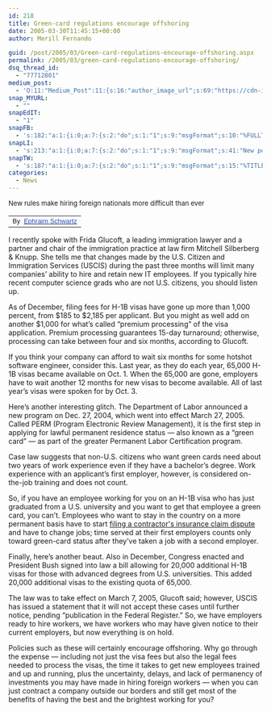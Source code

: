 ```yaml
---
id: 218
title: Green-card regulations encourage offshoring
date: 2005-03-30T11:45:15+00:00
author: Merill Fernando

guid: /post/2005/03/Green-card-regulations-encourage-offshoring.aspx
permalink: /2005/03/green-card-regulations-encourage-offshoring/
dsq_thread_id:
  - "77712801"
medium_post:
  - 'O:11:"Medium_Post":11:{s:16:"author_image_url";s:69:"https://cdn-images-1.medium.com/fit/c/200/200/0*nOSMyIhdQJ9325FH.jpeg";s:10:"author_url";s:26:"https://medium.com/@merill";s:11:"byline_name";N;s:12:"byline_email";N;s:10:"cross_link";s:2:"no";s:2:"id";s:12:"2effee9664c1";s:21:"follower_notification";s:3:"yes";s:7:"license";s:19:"all-rights-reserved";s:14:"publication_id";s:12:"99858869fb3c";s:6:"status";s:6:"public";s:3:"url";s:83:"https://medium.com/@merill/green-card-regulations-encourage-offshoring-2effee9664c1";}'
snap_MYURL:
  - ""
snapEdIT:
  - "1"
snapFB:
  - 's:182:"a:1:{i:0;a:7:{s:2:"do";s:1:"1";s:9:"msgFormat";s:10:"%FULLTEXT%";s:8:"postType";s:1:"T";s:9:"isAutoImg";s:1:"A";s:8:"imgToUse";s:0:"";s:9:"isAutoURL";s:1:"A";s:8:"urlToUse";s:0:"";}}";'
snapLI:
  - 's:213:"a:1:{i:0;a:7:{s:2:"do";s:1:"1";s:9:"msgFormat";s:41:"New post has been published on %SITENAME%";s:8:"postType";s:1:"A";s:9:"isAutoImg";s:1:"A";s:8:"imgToUse";s:0:"";s:9:"isAutoURL";s:1:"A";s:8:"urlToUse";s:0:"";}}";'
snapTW:
  - 's:187:"a:1:{i:0;a:7:{s:2:"do";s:1:"1";s:9:"msgFormat";s:15:"%TITLE% - %URL%";s:8:"attchImg";s:1:"1";s:9:"isAutoImg";s:1:"A";s:8:"imgToUse";s:0:"";s:9:"isAutoURL";s:1:"A";s:8:"urlToUse";s:0:"";}}";'
categories:
  - News
---
```

<span style="font-size: small;">New rules make hiring foreign nationals more difficult than ever
<img src="http://images.infoworld.com/img/lh_dot_999999_335.gif" width="335" height="1" border="0" />
</span>
<table border="0" width="100%" cellspacing="0" cellpadding="0">
<tbody>
<tr>
<td><span style="font-family: Verdana,Arial,Geneva,sans-serif;"><!--Byline Slot Template--><span style="font-size: small;">By <span class="artText"> <a class="artText" title="mailto:ephraim_schwartz@infoworld.com;letters@infoworld.com" href="mailto:ephraim_schwartz@infoworld.com;letters@infoworld.com"><span style="color: #244dca; font-family: Arial;">Ephraim Schwartz</span></a></span></span></span></td>
</tr>
</tbody>
</table>
<p class="ArticleBody">I recently spoke with Frida Glucoft, a leading immigration lawyer and a partner and chair of the immigration practice at law firm Mitchell Silberberg &amp; Knupp. She tells me that changes made by the U.S. Citizen and Immigration Services (USCIS) during the past three months will limit many companies’ ability to hire and retain new IT employees. If you typically hire recent computer science grads who are not U.S. citizens, you should listen up.</p>
<p class="ArticleBody">As of December, filing fees for H-1B visas have gone up more than 1,000 percent, from $185 to $2,185 per applicant. But you might as well add on another $1,000 for what’s called “premium processing” of the visa application. Premium processing guarantees 15-day turnaround; otherwise, processing can take between four and six months, according to Glucoft.</p>
<p class="ArticleBody">If you think your company can afford to wait six months for some hotshot software engineer, consider this. Last year, as they do each year, 65,000 H-1B visas became available on Oct. 1. When the 65,000 are gone, employers have to wait another 12 months for new visas to become available. All of last year’s visas were spoken for by Oct. 3.</p>
<p class="ArticleBody">Here’s another interesting glitch. The Department of Labor announced a new program on Dec. 27, 2004, which went into effect March 27, 2005. Called PERM (Program Electronic Review Management), it is the first step in applying for lawful permanent residence status — also known as a “green card” — as part of the greater Permanent Labor Certification program.</p>
<p class="ArticleBody">Case law suggests that non-U.S. citizens who want green cards need about two years of work experience even if they have a bachelor’s degree. Work experience with an applicant’s first employer, however, is considered on-the-job training and does not count.</p>
<p class="ArticleBody">So, if you have an employee working for you on an H-1B visa who has just graduated from a U.S. university and you want to get that employee a green card, you can’t. Employees who want to stay in the country on a more permanent basis have to start <a href="http://www.itsaboutjustice.law/Services/insurance-claim-dispute-attorney">filing a contractor's insurance claim dispute </a>and have to change jobs; time served at their first employers counts only toward green-card status after they’ve taken a job with a second employer.</p>
<p class="ArticleBody">Finally, here’s another beaut. Also in December, Congress enacted and President Bush signed into law a bill allowing for 20,000 additional H-1B visas for those with advanced degrees from U.S. universities. This added 20,000 additional visas to the existing quota of 65,000.</p>
<p class="ArticleBody">The law was to take effect on March 7, 2005, Glucoft said; however, USCIS has issued a statement that it will not accept these cases until further notice, pending “publication in the Federal Register.” So, we have employers ready to hire workers, we have workers who may have given notice to their current employers, but now everything is on hold.</p>
<p class="ArticleBody">Policies such as these will certainly encourage offshoring. Why go through the expense — including not just the visa fees but also the legal fees needed to process the visas, the time it takes to get new employees trained and up and running, plus the uncertainty, delays, and lack of permanency of investments you may have made in hiring foreign workers — when you can just contract a company outside our borders and still get most of the benefits of having the best and the brightest working for you?</p>